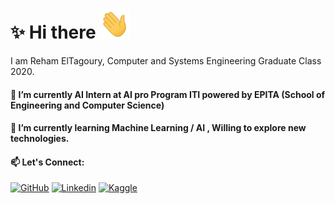 # ✨ Hi there <img src="https://raw.githubusercontent.com/ABSphreak/ABSphreak/master/gifs/Hi.gif" width="48" height="48"/>

<!--
**rehamessameltagoury/rehamessameltagoury** is a ✨ _special_ ✨ repository because its `README.md` (this file) appears on your GitHub profile.

Here are some ideas to get you started:

- 🔭 I’m currently working on ...
- 🌱 I’m currently learning ...
- 👯 I’m looking to collaborate on ...
- 🤔 I’m looking for help with ...
- 💬 Ask me about ...
- 📫 How to reach me: ...
- 😄 Pronouns: ...
- ⚡ Fun fact: ...
-->
I am Reham ElTagoury, Computer and Systems Engineering Graduate Class 2020.


#### 🔭 I’m currently AI Intern at AI pro Program ITI powered by EPITA (School of Engineering and Computer Science)


#### 🌱 I’m currently learning Machine Learning / AI , Willing to explore new technologies.


#### 📫 Let's Connect:

[![GitHub](https://img.shields.io/badge/MY%20PROFILE-GitHub-blue?style=for-the-badge&logo=github)](https://github.com/rehamessameltagoury) 
[![Linkedin](https://img.shields.io/badge/MY%20PROFILE-Linkedin-blue?style=for-the-badge&logo=github)](https://www.linkedin.com/in/reham-eltagoury-496804167/) 
[![Kaggle](https://img.shields.io/badge/MY%20PROFILE-Kaggle-blue?style=for-the-badge&logo=github)](https://www.kaggle.com/rehameltagoury) 
 
